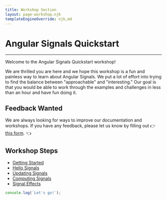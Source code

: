 ```yaml
---
title: Workshop Section
layout: page-workshop.njk
templateEngineOverride: njk,md
---
```


# Angular Signals Quickstart
---

Welcome to the Angular Signals Quickstart workshop! 

We are thrilled you are here and we hope this workshop is a fun and painless way to learn about Angular Signals. We put a lot of effort into trying to find the balance between "approachable" and "interesting." Our goal is that you would be able to work through the examples and challenges in less than an hour and have fun doing it. 

## Feedback Wanted

We are always looking for ways to improve our documentation and workshops. If you have any feedback, please let us know by filling out 👉 <a href="https://forms.gle/vxyrKucZDieBQCdp7" target="_blank">this form</a>. 👈

## Workshop Steps

- [Getting Started](/workshop/00-getting-started/)
- [Hello Signals](/workshop/01-hello-signals/)
- [Updating Signals](/workshop/02-updating-signals/)
- [Computing Signals](/workshop/03-computing-signals/)
- [Signal Effects](/workshop/04-signal-effects/)

```javascript
console.log(`Let's go!`);
```